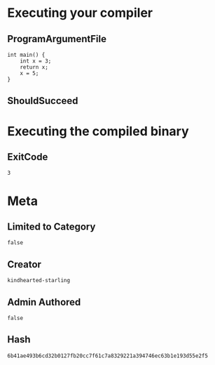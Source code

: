 # Executing your compiler

## ProgramArgumentFile

```
int main() {
    int x = 3;
    return x;
    x = 5;
}
```

## ShouldSucceed

# Executing the compiled binary

## ExitCode

```
3
```

# Meta

## Limited to Category

```
false
```

## Creator

```
kindhearted-starling
```

## Admin Authored

```
false
```

## Hash

```
6b41ae493b6cd32b0127fb20cc7f61c7a8329221a394746ec63b1e193d55e2f5
```
